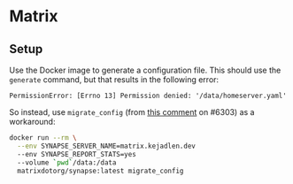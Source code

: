 # Matrix



## Setup

Use the Docker image to generate a configuration file. This should use the
`generate` command, but that results in the following error:

```
PermissionError: [Errno 13] Permission denied: '/data/homeserver.yaml'
```

So instead, use `migrate_config` (from [this comment][migrate-config] on #6303)
as a workaround:

[migrate-config]: https://github.com/matrix-org/synapse/issues/6303#issuecomment-548293934

```sh
docker run --rm \
  --env SYNAPSE_SERVER_NAME=matrix.kejadlen.dev
  --env SYNAPSE_REPORT_STATS=yes
  --volume `pwd`/data:/data
  matrixdotorg/synapse:latest migrate_config
```

